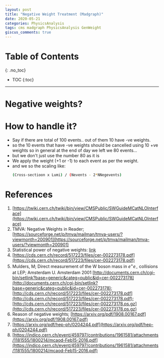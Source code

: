 ```yaml
---
layout: post
title: "Negative Weight Treatment (Madgraph)"
date: 2020-05-21
categories: PhysicsAnalysis
tags: cms madgraph PhysicsAnalysis GenWeight
giscus_comments: true
---
```


# Table of Contents
{: .no_toc}

* TOC
{:toc}

------------------------------------

# Negative weights?

# How to handle it?

- Say if there are total of 100 events.. out of them 10 have -ve weights.
- so the 10 events that have -ve weights should be cancelled using 10 +ve weights so in general at the end of day we left we 80 events...
- but we don't just use the number 80 as it is
- We apply the weight (+1 or -1) to each event as per the weight.
- and we so the scaling like:
  ```bash
  (Cross-sectioon x Lumi) / (Nevents - 2*NNegevents)
  ```

# References

1. [https://twiki.cern.ch/twiki/bin/view/CMSPublic/SWGuideMCatNLOInterface](https://twiki.cern.ch/twiki/bin/view/CMSPublic/SWGuideMCatNLOInterface)
1. TMVA: Negative Weights in Reader; [https://sourceforge.net/p/tmva/mailman/tmva-users/?viewmonth=200901](https://sourceforge.net/p/tmva/mailman/tmva-users/?viewmonth=200901)
1. Statistical power of negative weights: [link](https://indico.cern.ch/event/402226/contributions/954106/attachments/805866/1104387/WG1_-_VH-VBF_subgroup_-_24-06-2015.pdf)
1. [https://cds.cern.ch/record/517223/files/cer-002273178.pdf](https://cds.cern.ch/record/517223/files/cer-002273178.pdf)
1. Mulders, M; Direct measurement of the W boson mass in $e^{+}e_{-}$ collisions at LEP; Amsterdam U. Amsterdam 2001 [http://documents.cern.ch/cgi-bin/setlink?base=generic&categ=public&id=cer-002273178](http://documents.cern.ch/cgi-bin/setlink?base=generic&categ=public&id=cer-002273178); [http://cds.cern.ch/record/517223/files/cer-002273178.pdf](http://cds.cern.ch/record/517223/files/cer-002273178.pdf); [http://cds.cern.ch/record/517223/files/cer-002273178.ps.gz](http://cds.cern.ch/record/517223/files/cer-002273178.ps.gz)
1. Reason of negative weights; [https://arxiv.org/pdf/1908.00167.pdf](https://arxiv.org/pdf/1908.00167.pdf)
1. [https://arxiv.org/pdf/hep-ph/0204244.pdf](https://arxiv.org/pdf/hep-ph/0204244.pdf)
1. [https://indico.cern.ch/event/459797/contributions/1961581/attachments/1181555/1800214/mcaod-Feb15-2016.pdf](https://indico.cern.ch/event/459797/contributions/1961581/attachments/1181555/1800214/mcaod-Feb15-2016.pdf)
